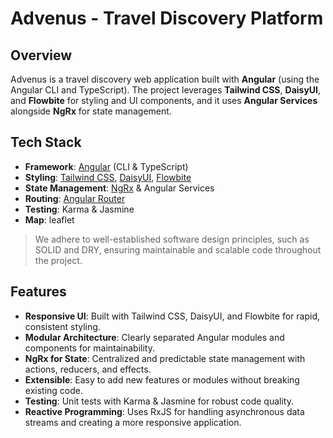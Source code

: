 # Advenus - Travel Discovery Platform

## Overview
Advenus is a travel discovery web application built with **Angular** (using the Angular CLI and TypeScript). The project leverages **Tailwind CSS**, **DaisyUI**, and **Flowbite** for styling and UI components, and it uses **Angular Services** alongside **NgRx** for state management.

## Tech Stack
- **Framework**: [Angular](https://angular.io/) (CLI & TypeScript)
- **Styling**: [Tailwind CSS](https://tailwindcss.com/), [DaisyUI](https://daisyui.com/), [Flowbite](https://flowbite.com/)
- **State Management**: [NgRx](https://ngrx.io/) & Angular Services
- **Routing**: [Angular Router](https://angular.io/guide/router)
- **Testing**: Karma & Jasmine
- **Map**: leaflet

> We adhere to well-established software design principles, such as SOLID and DRY, ensuring maintainable and scalable code throughout the project.


## Features
- **Responsive UI**: Built with Tailwind CSS, DaisyUI, and Flowbite for rapid, consistent styling.
- **Modular Architecture**: Clearly separated Angular modules and components for maintainability.
- **NgRx for State**: Centralized and predictable state management with actions, reducers, and effects.
- **Extensible**: Easy to add new features or modules without breaking existing code.
- **Testing**: Unit tests with Karma & Jasmine for robust code quality.
- **Reactive Programming**: Uses RxJS for handling asynchronous data streams and creating a more responsive application.
